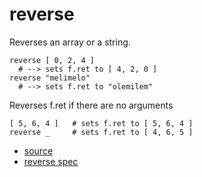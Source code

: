 
# reverse

Reverses an array or a string.

```
reverse [ 0, 2, 4 ]
  # --> sets f.ret to [ 4, 2, 0 ]
reverse "melimelo"
  # --> sets f.ret to "olemilem"
```

Reverses f.ret if there are no arguments
```
[ 5, 6, 4 ]   # sets f.ret to [ 5, 6, 4 ]
reverse _     # sets f.ret to [ 4, 6, 5 ]
```


* [source](https://github.com/floraison/flor/tree/master/lib/flor/pcore/reverse.rb)
* [reverse spec](https://github.com/floraison/flor/tree/master/spec/pcore/reverse_spec.rb)

